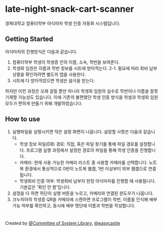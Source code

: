 # late-night-snack-cart-scanner

경북대학교 컴퓨터학부 야식마차 학생 인증 자동화 시스템입니다.

## Getting Started

야식마차의 진행방식은 다음과 같습니다.

1. 컴퓨터학부 학생이 학생증 안의 이름, 소속, 학번을 보여준다.
2. 학생회 임원은 이름과 학번 정보를 시트에 받아적는다.
    2-1. 필요에 따라 회비 납부 상황을 확인하려면 별도의 앱을 사용한다.
3. 시트에 다 받아적었으면 학생은 음식을 받는다.

하지만 이런 과정은 오래 걸릴 뿐만 아니라 학생회 임원의 실수로 학번이나 이름을 잘못 기재할 가능성도 있습니다.
이에 기존의 불편했던 학생 인증 방식을 학생과 학생회 임원 모두가 편하게 만들기 위해 개발하였습니다.

## How to use

1. 실행파일을 실행시키면 작은 설정 화면이 나옵니다. 설정할 사항은 다음과 같습니다.
   - 학생 정보 파일(DB) 경로: 직접, 혹은 파일 찾기를 통해 파일 경로를 설정합니다. 프로그램 실행 과정에서 설정한 경로의 파일을 통해 학생 인증을 진행합니다.
   - 카메라: 현재 사용 가능한 카메라 리스트 중 사용할 카메라를 선택합니다. 노트북 환경에서 통상적으로 0번이 노트북 웹캠, 1번 이상부터 외부 웹캠으로 연결됩니다.
   - 학생회비 인증 여부: 학생회비 납부자 한정 야식마차를 진행할 때 사용됩니다. 기본값은 '확인 안 함'입니다.
2. 설정을 다 하면 하단의 실행 버튼을 누르고, 카메라와 연결된 윈도우가 나옵니다.
3. 크누피아의 학생증 QR을 카메라에 스캔하면 프로그램이 학번, 이름을 인식해 배부 가능 여부를 확인하고, 동시에 배부 명단에 이름과 학번을 작성합니다.
   
#
Created by [@Committee of System Library](https://github.com/Committee-of-System-Library), [@easycastle](https://github.com/easycastle)